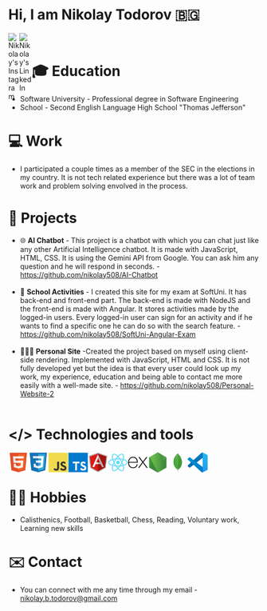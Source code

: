 # Hi, I am Nikolay Todorov 🇧🇬
<a href="https://www.instagram.com/nikolay508/">
  <img align="left" alt="Nikolay's Instagram" width="22px" src="https://raw.githubusercontent.com/hussainweb/hussainweb/main/icons/instagram.png" />
</a>
<a href="https://www.linkedin.com/in/nikolay-todorov-138b43261/">
  <img align="left" alt="Nikolay's LinkedIn" width="25px" src="https://github.com/gauravghongde/social-icons/blob/master/PNG/Color/LinkedIN.png" />
</a>
<br>

# 🎓 Education
- Software University - Professional degree in Software Engineering
- School - Second English Language High School "Thomas Jefferson"

# 💻 Work
- I participated a couple times as a member of the SEC in the elections in my country.
It is not tech related experience but there was a lot of team work and problem solving envolved in the process.

# 🚀 Projects
- 🌐 **AI Chatbot** - This project is a chatbot with which you can chat just like any other Artificial Intelligence chatbot. It is made with JavaScript, HTML, CSS. It is using the Gemini API from Google. You can ask him any question and he will respond in seconds. - https://github.com/nikolay508/AI-Chatbot <br><br> 
- 🏈 **School Activities** - I created this site for my exam at SoftUni. It has back-end and front-end part. The back-end is made with NodeJS and the front-end is made with Angular. It stores activities made by the logged-in users. Every logged-in user can sign for an activity and if he wants to find a specific one he can do so with the search feature. - https://github.com/nikolay508/SoftUni-Angular-Exam <br><br> 
- 👨🏼‍💻 **Personal Site** -Created the project based on myself using client-side rendering. Implemented with JavaScript, HTML and CSS. It is not fully developed yet but the idea is that every user could look up my work, my experience, education and being able to contact me more easily with a well-made site. - https://github.com/nikolay508/Personal-Website-2 
<br><br>

# </> Technologies and tools

<img align="left" alt="html" width="40px" src="https://github.com/devicons/devicon/blob/master/icons/html5/html5-original.svg" />
<img align="left" alt="css" width="40px" src="https://github.com/devicons/devicon/blob/master/icons/css3/css3-original.svg" />
<img align="left" alt="javascript" width="40px" src="https://github.com/devicons/devicon/blob/master/icons/javascript/javascript-original.svg" />
<img align="left" alt="typescript" width="40px" src="https://github.com/devicons/devicon/blob/master/icons/typescript/typescript-original.svg" />
<img align="left" alt="angular" width="40px" src="https://github.com/devicons/devicon/blob/master/icons/angularjs/angularjs-original.svg" />
<img align="left" alt="react" width="40px" src="https://github.com/devicons/devicon/blob/master/icons/react/react-original.svg" />
<img align="left" alt="express" width="40px" src="https://github.com/devicons/devicon/blob/master/icons/express/express-original.svg" />
<img align="left" alt="nodejs" width="40px" src="https://github.com/devicons/devicon/blob/master/icons/nodejs/nodejs-original.svg" />
<img align="left" alt="mongodb" width="40px" src="https://github.com/devicons/devicon/blob/master/icons/mongodb/mongodb-original.svg" />
<img align="left" alt="heroku" width="40px" src="https://github.com/devicons/devicon/blob/master/icons/vscode/vscode-original.svg" />
<br><br>

# 🏋️‍♂️ Hobbies
- Calisthenics, Football, Basketball, Chess, Reading, Voluntary work, Learning new skills

# ✉️ Contact
- You can connect with me any time through my email - nikolay.b.todorov@gmail.com
